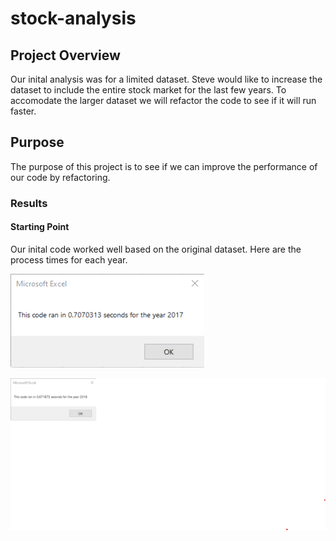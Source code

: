 # stock-analysis

## Project Overview

Our inital analysis was for a limited dataset. Steve would like to increase the dataset to include the entire stock market for the last few years. To accomodate the larger dataset we will refactor the code to see if it will run faster.
## Purpose
The purpose of this project is to see if we can improve the performance of our code by refactoring.

### Results
#### Starting Point
Our inital code worked well based on the original dataset. Here are the process times for each year.

![Inital 2017 process time](Resources/All_Stocks_Analysis_2017.png)

![Initial 2018 process time](Resources/All_Stocks_Analysis_2018.png)
